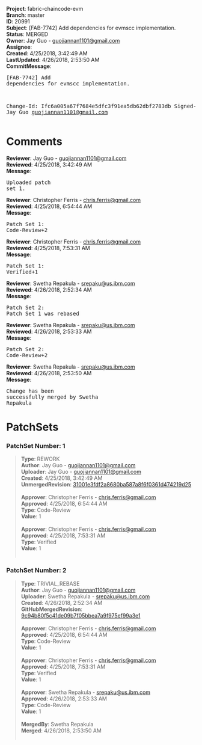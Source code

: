 <strong>Project</strong>: fabric-chaincode-evm<br><strong>Branch</strong>: master<br><strong>ID</strong>: 20991<br><strong>Subject</strong>: [FAB-7742] Add dependencies for evmscc implementation.<br><strong>Status</strong>: MERGED<br><strong>Owner</strong>: Jay Guo - guojiannan1101@gmail.com<br><strong>Assignee</strong>:<br><strong>Created</strong>: 4/25/2018, 3:42:49 AM<br><strong>LastUpdated</strong>: 4/26/2018, 2:53:50 AM<br><strong>CommitMessage</strong>:<br><pre>[FAB-7742] Add dependencies for evmscc implementation.

Change-Id: Ifc6a005a67f7684e5dfc3f91ea5db62dbf2783db
Signed-off-by: Jay Guo <guojiannan1101@gmail.com>
</pre><h1>Comments</h1><strong>Reviewer</strong>: Jay Guo - guojiannan1101@gmail.com<br><strong>Reviewed</strong>: 4/25/2018, 3:42:49 AM<br><strong>Message</strong>: <pre>Uploaded patch set 1.</pre><strong>Reviewer</strong>: Christopher Ferris - chris.ferris@gmail.com<br><strong>Reviewed</strong>: 4/25/2018, 6:54:44 AM<br><strong>Message</strong>: <pre>Patch Set 1: Code-Review+2</pre><strong>Reviewer</strong>: Christopher Ferris - chris.ferris@gmail.com<br><strong>Reviewed</strong>: 4/25/2018, 7:53:31 AM<br><strong>Message</strong>: <pre>Patch Set 1: Verified+1</pre><strong>Reviewer</strong>: Swetha Repakula - srepaku@us.ibm.com<br><strong>Reviewed</strong>: 4/26/2018, 2:52:34 AM<br><strong>Message</strong>: <pre>Patch Set 2: Patch Set 1 was rebased</pre><strong>Reviewer</strong>: Swetha Repakula - srepaku@us.ibm.com<br><strong>Reviewed</strong>: 4/26/2018, 2:53:33 AM<br><strong>Message</strong>: <pre>Patch Set 2: Code-Review+2</pre><strong>Reviewer</strong>: Swetha Repakula - srepaku@us.ibm.com<br><strong>Reviewed</strong>: 4/26/2018, 2:53:50 AM<br><strong>Message</strong>: <pre>Change has been successfully merged by Swetha Repakula</pre><h1>PatchSets</h1><h3>PatchSet Number: 1</h3><blockquote><strong>Type</strong>: REWORK<br><strong>Author</strong>: Jay Guo - guojiannan1101@gmail.com<br><strong>Uploader</strong>: Jay Guo - guojiannan1101@gmail.com<br><strong>Created</strong>: 4/25/2018, 3:42:49 AM<br><strong>UnmergedRevision</strong>: [31001e3fdf2a8680ba587a8f6f0361d474219d25](https://github.com/hyperledger-gerrit-archive/fabric-chaincode-evm/commit/31001e3fdf2a8680ba587a8f6f0361d474219d25)<br><br><strong>Approver</strong>: Christopher Ferris - chris.ferris@gmail.com<br><strong>Approved</strong>: 4/25/2018, 6:54:44 AM<br><strong>Type</strong>: Code-Review<br><strong>Value</strong>: 1<br><br><strong>Approver</strong>: Christopher Ferris - chris.ferris@gmail.com<br><strong>Approved</strong>: 4/25/2018, 7:53:31 AM<br><strong>Type</strong>: Verified<br><strong>Value</strong>: 1<br><br></blockquote><h3>PatchSet Number: 2</h3><blockquote><strong>Type</strong>: TRIVIAL_REBASE<br><strong>Author</strong>: Jay Guo - guojiannan1101@gmail.com<br><strong>Uploader</strong>: Swetha Repakula - srepaku@us.ibm.com<br><strong>Created</strong>: 4/26/2018, 2:52:34 AM<br><strong>GitHubMergedRevision</strong>: [9c94b80f5c41de09b7f05bbea7a9f975ef99a3e1](https://github.com/hyperledger-gerrit-archive/fabric-chaincode-evm/commit/9c94b80f5c41de09b7f05bbea7a9f975ef99a3e1)<br><br><strong>Approver</strong>: Christopher Ferris - chris.ferris@gmail.com<br><strong>Approved</strong>: 4/25/2018, 6:54:44 AM<br><strong>Type</strong>: Code-Review<br><strong>Value</strong>: 1<br><br><strong>Approver</strong>: Christopher Ferris - chris.ferris@gmail.com<br><strong>Approved</strong>: 4/25/2018, 7:53:31 AM<br><strong>Type</strong>: Verified<br><strong>Value</strong>: 1<br><br><strong>Approver</strong>: Swetha Repakula - srepaku@us.ibm.com<br><strong>Approved</strong>: 4/26/2018, 2:53:33 AM<br><strong>Type</strong>: Code-Review<br><strong>Value</strong>: 1<br><br><strong>MergedBy</strong>: Swetha Repakula<br><strong>Merged</strong>: 4/26/2018, 2:53:50 AM<br><br></blockquote>